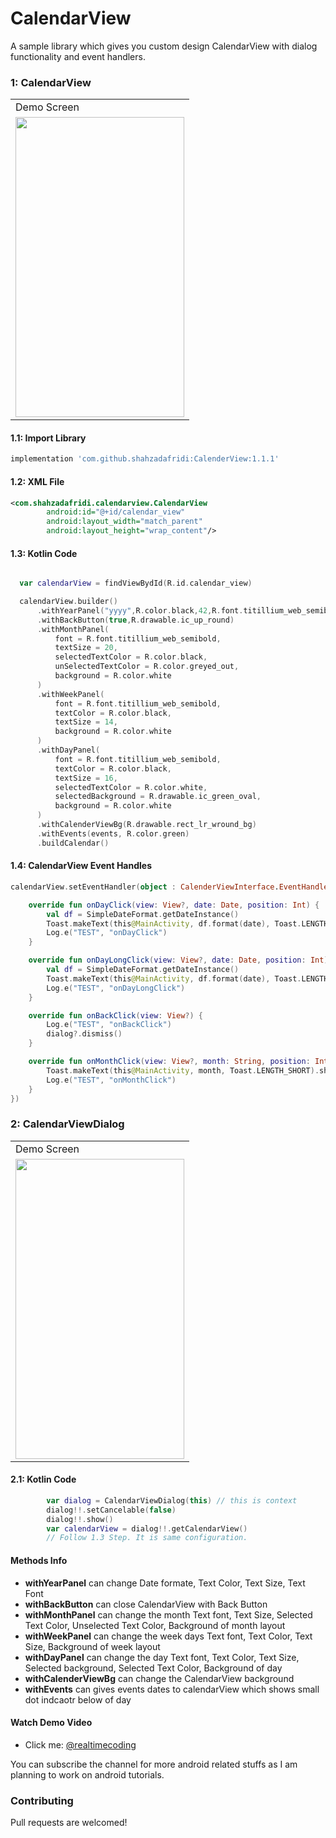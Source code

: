 # CalendarView
A sample library which gives you custom design CalendarView with dialog functionality and event handlers.
 

### 1: CalendarView

<table>
  <tr>
    <td>Demo Screen</td>
  </tr>
  <tr>
    <td><img src="https://github.com/shahzadafridi/CalenderView/blob/master/demo-images/demo-image-1.png" width=270 height=480></td>
  </tr>
 </table>
 
#### 1.1: Import Library

```groovy
implementation 'com.github.shahzadafridi:CalenderView:1.1.1'
```

#### 1.2: XML File
```xml
<com.shahzadafridi.calendarview.CalendarView
        android:id="@+id/calendar_view"
        android:layout_width="match_parent"
        android:layout_height="wrap_content"/>
```
#### 1.3: Kotlin Code

```kotlin

  var calendarView = findViewBydId(R.id.calendar_view)

  calendarView.builder()
      .withYearPanel("yyyy",R.color.black,42,R.font.titillium_web_semibold)
      .withBackButton(true,R.drawable.ic_up_round)
      .withMonthPanel(
          font = R.font.titillium_web_semibold,
          textSize = 20,
          selectedTextColor = R.color.black,
          unSelectedTextColor = R.color.greyed_out,
          background = R.color.white
      )
      .withWeekPanel(
          font = R.font.titillium_web_semibold,
          textColor = R.color.black,
          textSize = 14,
          background = R.color.white
      )
      .withDayPanel(
          font = R.font.titillium_web_semibold,
          textColor = R.color.black,
          textSize = 16,
          selectedTextColor = R.color.white,
          selectedBackground = R.drawable.ic_green_oval,
          background = R.color.white
      )
      .withCalenderViewBg(R.drawable.rect_lr_wround_bg)
      .withEvents(events, R.color.green)
      .buildCalendar()
```

#### 1.4: CalendarView Event Handles

```kotlin
calendarView.setEventHandler(object : CalenderViewInterface.EventHandler {

    override fun onDayClick(view: View?, date: Date, position: Int) {
        val df = SimpleDateFormat.getDateInstance()
        Toast.makeText(this@MainActivity, df.format(date), Toast.LENGTH_SHORT).show()
        Log.e("TEST", "onDayClick")
    }

    override fun onDayLongClick(view: View?, date: Date, position: Int) {
        val df = SimpleDateFormat.getDateInstance()
        Toast.makeText(this@MainActivity, df.format(date), Toast.LENGTH_SHORT).show()
        Log.e("TEST", "onDayLongClick")
    }

    override fun onBackClick(view: View?) {
        Log.e("TEST", "onBackClick")
        dialog?.dismiss()
    }

    override fun onMonthClick(view: View?, month: String, position: Int) {
        Toast.makeText(this@MainActivity, month, Toast.LENGTH_SHORT).show()
        Log.e("TEST", "onMonthClick")
    }
})
```

### 2: CalendarViewDialog

<table>
  <tr>
    <td>Demo Screen</td>
  </tr>
  <tr>
    <td><img src="https://github.com/shahzadafridi/CalenderView/blob/master/demo-images/demo-image-2.png" width=270 height=480></td>
  </tr>
 </table>
 
#### 2.1: Kotlin Code
```kotlin
        var dialog = CalendarViewDialog(this) // this is context
        dialog!!.setCancelable(false)
        dialog!!.show()
        var calendarView = dialog!!.getCalendarView()
        // Follow 1.3 Step. It is same configuration.
```

#### Methods Info
- **withYearPanel** can change Date formate, Text Color, Text Size, Text Font
- **withBackButton** can close CalendarView with Back Button
- **withMonthPanel** can change the month Text font, Text Size, Selected Text Color, Unselected Text Color, Background of month layout
- **withWeekPanel** can change the week days Text font, Text Color, Text Size, Background of week layout
- **withDayPanel** can change the day Text font, Text Color, Text Size, Selected background, Selected Text Color, Background of day
- **withCalenderViewBg** can change the CalendarView background
- **withEvents** can gives events dates to calendarView which shows small dot indcaotr below of day
 
 
#### Watch Demo Video
- Click me: [@realtimecoding](https://www.youtube.com/watch?v=rI5MAfJp7Sk)

You can subscribe the channel for more android related stuffs as I am planning to work on android tutorials.

### Contributing

Pull requests are welcomed!


